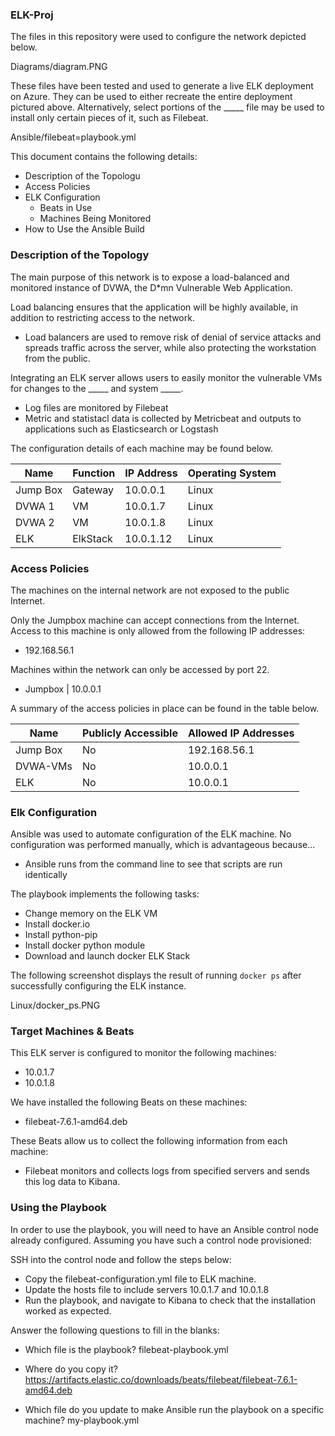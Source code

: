 ### ELK-Proj ###

The files in this repository were used to configure the network depicted below.

Diagrams/diagram.PNG

These files have been tested and used to generate a live ELK deployment on Azure. They can be used to either recreate the entire deployment pictured above. Alternatively, select portions of the _____ file may be used to install only certain pieces of it, such as Filebeat.

Ansible/filebeat=playbook.yml

This document contains the following details:
- Description of the Topologu
- Access Policies
- ELK Configuration
  - Beats in Use
  - Machines Being Monitored
- How to Use the Ansible Build


### Description of the Topology

The main purpose of this network is to expose a load-balanced and monitored instance of DVWA, the D*mn Vulnerable Web Application.

Load balancing ensures that the application will be highly available, in addition to restricting access to the network.
- Load balancers are used to remove risk of denial of service attacks and spreads traffic across the server, while also protecting the workstation from the public.

Integrating an ELK server allows users to easily monitor the vulnerable VMs for changes to the _____ and system _____.
- Log files are monitored by Filebeat
- Metric and statistacl data is collected by Metricbeat and outputs to applications such as Elasticsearch or Logstash

The configuration details of each machine may be found below.

|   Name   | Function | IP Address | Operating System |
|----------|----------|------------|------------------|
| Jump Box | Gateway  | 10.0.0.1   | Linux            |
| DVWA 1   | VM       | 10.0.1.7   | Linux            |
| DVWA 2   | VM       | 10.0.1.8   | Linux            |
| ELK      | ElkStack | 10.0.1.12  | Linux            |

### Access Policies

The machines on the internal network are not exposed to the public Internet. 

Only the Jumpbox machine can accept connections from the Internet. Access to this machine is only allowed from the following IP addresses:
- 192.168.56.1

Machines within the network can only be accessed by port 22.
- Jumpbox | 10.0.0.1

A summary of the access policies in place can be found in the table below.

| Name     | Publicly Accessible | Allowed IP Addresses |
|----------|---------------------|----------------------|
| Jump Box | No                  | 192.168.56.1         |
| DVWA-VMs | No                  | 10.0.0.1             |
| ELK      | No                  | 10.0.0.1             |

### Elk Configuration

Ansible was used to automate configuration of the ELK machine. No configuration was performed manually, which is advantageous because...
- Ansible runs from the command line to see that scripts are run identically

The playbook implements the following tasks:
- Change memory on the ELK VM
- Install docker.io
- Install python-pip
- Install docker python module
-  Download and launch docker ELK Stack

The following screenshot displays the result of running `docker ps` after successfully configuring the ELK instance.

Linux/docker_ps.PNG

### Target Machines & Beats
This ELK server is configured to monitor the following machines:
- 10.0.1.7
- 10.0.1.8

We have installed the following Beats on these machines:
- filebeat-7.6.1-amd64.deb

These Beats allow us to collect the following information from each machine:
- Filebeat monitors and collects logs from specified servers and sends this log data to Kibana.

### Using the Playbook
In order to use the playbook, you will need to have an Ansible control node already configured. Assuming you have such a control node provisioned: 

SSH into the control node and follow the steps below:
- Copy the filebeat-configuration.yml file to ELK machine.
- Update the hosts file to include servers 10.0.1.7 and 10.0.1.8
- Run the playbook, and navigate to Kibana to check that the installation worked as expected.

Answer the following questions to fill in the blanks:
- Which file is the playbook?
filebeat-playbook.yml

- Where do you copy it?
https://artifacts.elastic.co/downloads/beats/filebeat/filebeat-7.6.1-amd64.deb

- Which file do you update to make Ansible run the playbook on a specific machine?
my-playbook.yml
